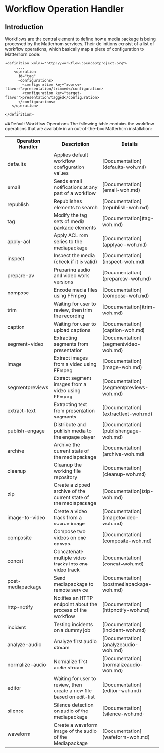 # Workflow Operation Handler

## Introduction
Workflows are the central element to define how a media package is being processed by the Matterhorn services. Their definitions consist of a list of workflow operations, which basically map a piece of configuration to Matterhorn code:

    <definition xmlns="http://workflow.opencastproject.org">
         ....
        <operation
          id="tag"
          <configurations>
            <configuration key="source-flavors">presentation/trimmed</configuration>
            <configuration key="target-flavor">presentation/tagged</configuration>
          </configurations>
       </operation>
        ...
    </definition>

##Default Workflow Operations
The following table contains the workflow operations that are available in an out-of-the-box Matterhorn installation:

<table> 
<tr><th>Operation Handler	</th><th>Description						</th><th>Details</th></tr>
<tr><td>defaults		</td><td>Applies default workflow configuration values		</td><td>[Documentation](defaults-woh.md)</td></tr>
<tr><td>email			</td><td>Sends email notifications at any part of a workflow	</td><td>[Documentation](email-woh.md)</td></tr>
<tr><td>republish		</td><td>Republishes elements to search				</td><td>[Documentation](republish-woh.md)</td></tr>
<tr><td>tag			</td><td>Modify the tag sets of media package elements		</td><td>[Documentation](tag-woh.md)</td></tr>
<tr><td>apply-acl		</td><td>Apply ACL rom series to the mediapackage		</td><td>[Documentation](applyacl-woh.md)</td></tr>
<tr><td>inspect			</td><td>Inspect the media (check if it is valid)		</td><td>[Documentation](inspect-woh.md)</td></tr>
<tr><td>prepare-av		</td><td>Preparing audio and video work versions		</td><td>[Documentation](prepareav-woh.md)</td></tr>
<tr><td>compose			</td><td>Encode media files using FFmpeg			</td><td>[Documentation](compose-woh.md)</td></tr>
<tr><td>trim			</td><td>Waiting for user to review, then trim the recording	</td><td>[Documentation](trim-woh.md)</td></tr>
<tr><td>caption			</td><td>Waiting for user to upload captions			</td><td>[Documentation](caption-woh.md)</td></tr>
<tr><td>segment-video		</td><td>Extracting segments from presentation			</td><td>[Documentation](segmentvideo-woh.md)</td></tr>
<tr><td>image			</td><td>Extract images from a video using FFmpeg		</td><td>[Documentation](image-woh.md)</td></tr>
<tr><td>segmentpreviews		</td><td>Extract segment images from a video using FFmpeg	</td><td>[Documentation](segmentpreviews-woh.md)</td></tr>
<tr><td>extract-text		</td><td>Extracting text from presentation segments		</td><td>[Documentation](extracttext-woh.md)</td></tr>
<tr><td>publish-engage		</td><td>Distribute and publish media to the engage player	</td><td>[Documentation](publishengage-woh.md)</td></tr>
<tr><td>archive			</td><td>Archive the current state of the mediapackage		</td><td>[Documentation](archive-woh.md)</td></tr>
<tr><td>cleanup			</td><td>Cleanup the working file repository			</td><td>[Documentation](cleanup-woh.md)</td></tr>
<tr><td>zip			</td><td>Create a zipped archive of the current state of the mediapackage </td><td>[Documentation](zip-woh.md)</td></tr>
<tr><td>image-to-video		</td><td>Create a video track from a source image		</td><td>[Documentation](imagetovideo-woh.md)</td></tr>
<tr><td>composite		</td><td>Compose two videos on one canvas.			</td><td>[Documentation](composite-woh.md)</td></tr>
<tr><td>concat			</td><td>Concatenate multiple video tracks into one video track	</td><td>[Documentation](concat-woh.md)</td></tr>
<tr><td>post-mediapackage	</td><td>Send mediapackage to remote service			</td><td>[Documentation](postmediapackage-woh.md)</td></tr>
<tr><td>http-notify		</td><td>Notifies an HTTP endpoint about the process of the workflow </td><td>[Documentation](httpnotify-woh.md)</td></tr>
<tr><td>incident		</td><td>Testing incidents on a dummy job			</td><td>[Documentation](incident-woh.md)</td></tr>
<tr><td>analyze-audio		</td><td>Analyze first audio stream				</td><td>[Documentation](analyzeaudio-woh.md)</td></tr>
<tr><td>normalize-audio		</td><td>Normalize first audio stream				</td><td>[Documentation](normalizeaudio-woh.md)</td></tr>
<tr><td>editor			</td><td>Waiting for user to review, then create a new file based on edit-list </td><td>[Documentation](editor-woh.md)</td></tr>
<tr><td>silence			</td><td>Silence detection on audio of the mediapackage		</td><td>[Documentation](silence-woh.md)</td></tr>
<tr><td>waveform		</td><td>Create a waveform image of the audio of the Mediapackage </td><td>[Documentation](wafeform-woh.md)</td></tr>
</table>
